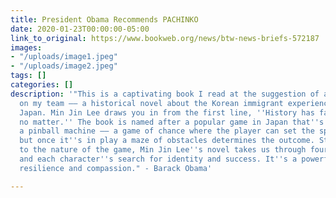```yaml
---
title: President Obama Recommends PACHINKO
date: 2020-01-23T00:00:00-05:00
link_to_original: https://www.bookweb.org/news/btw-news-briefs-572187
images:
- "/uploads/image1.jpeg"
- "/uploads/image2.jpeg"
tags: []
categories: []
description: '"This is a captivating book I read at the suggestion of a young staffer
  on my team –– a historical novel about the Korean immigrant experience in wartime
  Japan. Min Jin Lee draws you in from the first line, ''History has failed us, but
  no matter.'' The book is named after a popular game in Japan that''s a bit like
  a pinball machine –– a game of chance where the player can set the speed or direction,
  but once it''s in play a maze of obstacles determines the outcome. Staying true
  to the nature of the game, Min Jin Lee''s novel takes us through four generations
  and each character''s search for identity and success. It''s a powerful story about
  resilience and compassion." - Barack Obama'

---
```

